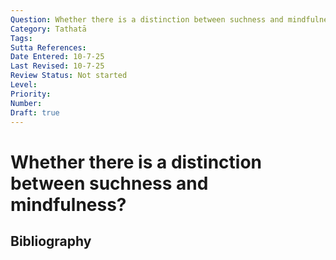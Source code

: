 ```yaml
---
Question: Whether there is a distinction between suchness and mindfulness?
Category: Tathatā
Tags: 
Sutta References: 
Date Entered: 10-7-25
Last Revised: 10-7-25
Review Status: Not started
Level: 
Priority: 
Number: 
Draft: true
---
```


# Whether there is a distinction between suchness and mindfulness?

## Bibliography

<!-- 

Notes:



-->